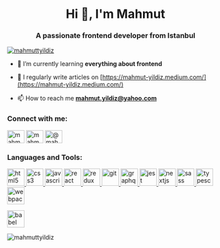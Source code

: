 <h1 align="center">Hi 👋, I'm Mahmut</h1>
<h3 align="center">A passionate frontend developer from Istanbul</h3>

<p align="left"> <a href="https://twitter.com/mahmuttyildiz" target="blank"><img src="https://img.shields.io/twitter/follow/mahmuttyildiz?logo=twitter&style=for-the-badge" alt="mahmuttyildiz" /></a> </p>

- 🌱 I’m currently learning **everything about frontend**

- 📝 I regularly write articles on [https://mahmut-yildiz.medium.com/](https://mahmut-yildiz.medium.com/)

- 📫 How to reach me **mahmut.yildiz@yahoo.com**

<h3 align="left">Connect with me:</h3>
<p align="left">
<a href="https://twitter.com/mahmuttyildiz" target="blank"><img align="center" src="https://cdn.jsdelivr.net/npm/simple-icons@3.0.1/icons/twitter.svg" alt="mahmuttyildiz" height="30" width="40" /></a>
<a href="https://linkedin.com/in/mahmut-yildiz/" target="blank"><img align="center" src="https://cdn.jsdelivr.net/npm/simple-icons@3.0.1/icons/linkedin.svg" alt="mahmut-yildiz/" height="30" width="40" /></a>
<a href="https://medium.com/@mahmut-yildiz" target="blank"><img align="center" src="https://cdn.jsdelivr.net/npm/simple-icons@3.0.1/icons/medium.svg" alt="@mahmut-yildiz" height="30" width="40" /></a>
</p>

<h3 align="left">Languages and Tools:</h3>
<a href="https://www.w3.org/html/" target="_blank"> <img src="https://devicons.github.io/devicon/devicon.git/icons/html5/html5-original-wordmark.svg" alt="html5" width="40" height="40"/> </a>
<a href="https://www.w3schools.com/css/" target="_blank"> <img src="https://devicons.github.io/devicon/devicon.git/icons/css3/css3-original-wordmark.svg" alt="css3" width="40" height="40"/> </a> 
<a href="https://developer.mozilla.org/en-US/docs/Web/JavaScript" target="_blank"> <img src="https://devicons.github.io/devicon/devicon.git/icons/javascript/javascript-original.svg" alt="javascript" width="40" height="40"/> </a> <a href="https://reactjs.org/" target="_blank"> <img src="https://devicons.github.io/devicon/devicon.git/icons/react/react-original-wordmark.svg" alt="react" width="40" height="40"/> </a> <a href="https://redux.js.org" target="_blank"> <img src="https://devicons.github.io/devicon/devicon.git/icons/redux/redux-original.svg" alt="redux" width="40" height="40"/> </a>
<a href="https://git-scm.com/" target="_blank"> <img src="https://www.vectorlogo.zone/logos/git-scm/git-scm-icon.svg" alt="git" width="40" height="40"/> </a> <a href="https://graphql.org" target="_blank"> <img src="https://www.vectorlogo.zone/logos/graphql/graphql-icon.svg" alt="graphql" width="40" height="40"/> </a> <a href="https://jestjs.io" target="_blank"> <img src="https://www.vectorlogo.zone/logos/jestjsio/jestjsio-icon.svg" alt="jest" width="40" height="40"/> </a> <a href="https://nextjs.org/" target="_blank"> <img src="https://cdn.worldvectorlogo.com/logos/nextjs-3.svg" alt="nextjs" width="40" height="40"/> </a> <a href="https://sass-lang.com" target="_blank"> <img src="https://devicons.github.io/devicon/devicon.git/icons/sass/sass-original.svg" alt="sass" width="40" height="40"/> </a> <a href="https://www.typescriptlang.org/" target="_blank"> <img src="https://devicons.github.io/devicon/devicon.git/icons/typescript/typescript-original.svg" alt="typescript" width="40" height="40"/> </a> <a href="https://webpack.js.org" target="_blank"> <img src="https://devicons.github.io/devicon/devicon.git/icons/webpack/webpack-original.svg" alt="webpack" width="40" height="40"/> </a> </p> <p align="left"> <a href="https://babeljs.io/" target="_blank"> <img src="https://www.vectorlogo.zone/logos/babeljs/babeljs-icon.svg" alt="babel" width="40" height="40"/> </a>

<p><img align="center" src="https://github-readme-stats.vercel.app/api/top-langs?username=mahmuttyildiz&show_icons=true&locale=en&layout=compact" alt="mahmuttyildiz" /></p>
